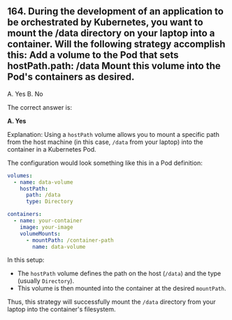 ## 164. During the development of an application to be orchestrated by Kubernetes, you want to mount the /data directory on your laptop into a container. Will the following strategy accomplish this: Add a volume to the Pod that sets hostPath.path: /data Mount this volume into the Pod's containers as desired.
A. Yes
B. No

The correct answer is:

**A. Yes**

Explanation:
Using a `hostPath` volume allows you to mount a specific path from the host machine (in this case, `/data` from your laptop) into the container in a Kubernetes Pod. 

The configuration would look something like this in a Pod definition:

```yaml
volumes:
  - name: data-volume
    hostPath:
      path: /data
      type: Directory

containers:
  - name: your-container
    image: your-image
    volumeMounts:
      - mountPath: /container-path
        name: data-volume
```

In this setup:
- The `hostPath` volume defines the path on the host (`/data`) and the type (usually `Directory`).
- This volume is then mounted into the container at the desired `mountPath`.

Thus, this strategy will successfully mount the `/data` directory from your laptop into the container's filesystem.
